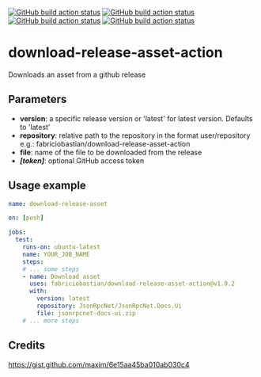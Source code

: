 [![GitHub build action status](https://github.com/fabriciobastian/download-release-asset-action/workflows/test-local-public/badge.svg)](https://github.com/fabriciobastian/download-release-asset-action/actions)
[![GitHub build action status](https://github.com/fabriciobastian/download-release-asset-action/workflows/test-latest-release-public/badge.svg)](https://github.com/fabriciobastian/download-release-asset-action/actions)
[![GitHub build action status](https://github.com/fabriciobastian/download-release-asset-action/workflows/test-local-private/badge.svg)](https://github.com/fabriciobastian/download-release-asset-action/actions)
[![GitHub build action status](https://github.com/fabriciobastian/download-release-asset-action/workflows/test-latest-release-private/badge.svg)](https://github.com/fabriciobastian/download-release-asset-action/actions)

# download-release-asset-action
Downloads an asset from a github release

## Parameters

- **version**: a specific release version or 'latest' for latest version. Defaults to 'latest'
- **repository**: relative path to the repository in the format user/repository e.g.: fabriciobastian/download-release-asset-action
- **file**: name of the file to be downloaded from the release
- _**[token]**_: optional GitHub access token

## Usage example

```yml
name: download-release-asset

on: [push]

jobs:
  test:
    runs-on: ubuntu-latest
    name: YOUR_JOB_NAME
    steps:
    # ... some steps
    - name: Download asset
      uses: fabriciobastian/download-release-asset-action@v1.0.2
      with:
        version: latest
        repository: JsonRpcNet/JsonRpcNet.Docs.Ui
        file: jsonrpcnet-docs-ui.zip
    # ... more steps
```

## Credits
https://gist.github.com/maxim/6e15aa45ba010ab030c4

